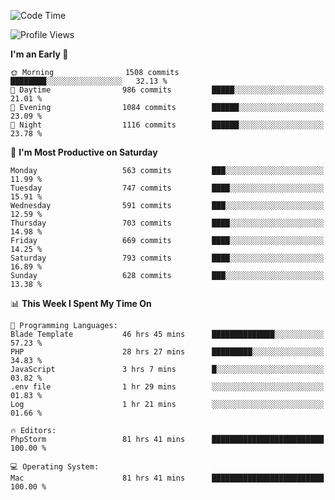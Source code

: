<!--START_SECTION:waka-->
![Code Time](http://img.shields.io/badge/Code%20Time-3%2C696%20hrs%2035%20mins-blue)

![Profile Views](http://img.shields.io/badge/Profile%20Views-2-blue)

**I'm an Early 🐤** 

```text
🌞 Morning                1508 commits        ████████░░░░░░░░░░░░░░░░░   32.13 % 
🌆 Daytime                986 commits         █████░░░░░░░░░░░░░░░░░░░░   21.01 % 
🌃 Evening                1084 commits        ██████░░░░░░░░░░░░░░░░░░░   23.09 % 
🌙 Night                  1116 commits        ██████░░░░░░░░░░░░░░░░░░░   23.78 % 
```
📅 **I'm Most Productive on Saturday** 

```text
Monday                   563 commits         ███░░░░░░░░░░░░░░░░░░░░░░   11.99 % 
Tuesday                  747 commits         ████░░░░░░░░░░░░░░░░░░░░░   15.91 % 
Wednesday                591 commits         ███░░░░░░░░░░░░░░░░░░░░░░   12.59 % 
Thursday                 703 commits         ████░░░░░░░░░░░░░░░░░░░░░   14.98 % 
Friday                   669 commits         ████░░░░░░░░░░░░░░░░░░░░░   14.25 % 
Saturday                 793 commits         ████░░░░░░░░░░░░░░░░░░░░░   16.89 % 
Sunday                   628 commits         ███░░░░░░░░░░░░░░░░░░░░░░   13.38 % 
```


📊 **This Week I Spent My Time On** 

```text
💬 Programming Languages: 
Blade Template           46 hrs 45 mins      ██████████████░░░░░░░░░░░   57.23 % 
PHP                      28 hrs 27 mins      █████████░░░░░░░░░░░░░░░░   34.83 % 
JavaScript               3 hrs 7 mins        █░░░░░░░░░░░░░░░░░░░░░░░░   03.82 % 
.env file                1 hr 29 mins        ░░░░░░░░░░░░░░░░░░░░░░░░░   01.83 % 
Log                      1 hr 21 mins        ░░░░░░░░░░░░░░░░░░░░░░░░░   01.66 % 

🔥 Editors: 
PhpStorm                 81 hrs 41 mins      █████████████████████████   100.00 % 

💻 Operating System: 
Mac                      81 hrs 41 mins      █████████████████████████   100.00 % 
```


<!--END_SECTION:waka-->
